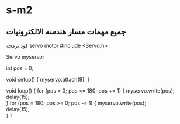 # s-m2
## جميع مهمات مسار هندسه الالكترونيات 
كود برمجه servo motor 
#include <Servo.h>

Servo myservo; 

int pos = 0;

void setup() {
  myservo.attach(9); 
}

void loop() {
  for (pos = 0; pos <= 180; pos += 1) { 
    myservo.write(pos);      
    delay(15);                    
  }
  for (pos = 180; pos >= 0; pos -= 1) { 
    myservo.write(pos);           
    delay(15);                 
  }
}
